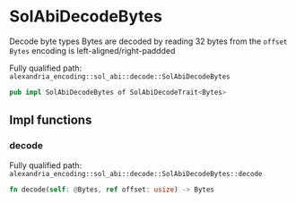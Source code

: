 # SolAbiDecodeBytes

Decode byte types Bytes are decoded by reading 32 bytes from the `offset` `Bytes` encoding is left-aligned/right-paddded

Fully qualified path: `alexandria_encoding::sol_abi::decode::SolAbiDecodeBytes`

```rust
pub impl SolAbiDecodeBytes of SolAbiDecodeTrait<Bytes>
```

## Impl functions

### decode

Fully qualified path: `alexandria_encoding::sol_abi::decode::SolAbiDecodeBytes::decode`

```rust
fn decode(self: @Bytes, ref offset: usize) -> Bytes
```

